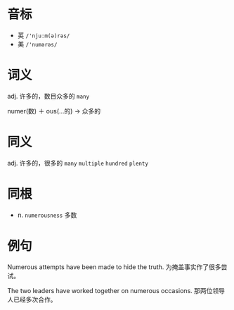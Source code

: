 # 音标

- 英 `/'njuːm(ə)rəs/`
- 美 `/'numərəs/`

# 词义

adj. 许多的，数目众多的
`many`



numer(数) ＋ ous(…的) → 众多的

# 同义

adj. 许多的，很多的
`many` `multiple` `hundred` `plenty`

# 同根

- n. `numerousness` 多数

# 例句

Numerous attempts have been made to hide the truth.
为掩盖事实作了很多尝试。

The two leaders have worked together on numerous occasions.
那两位领导人已经多次合作。


